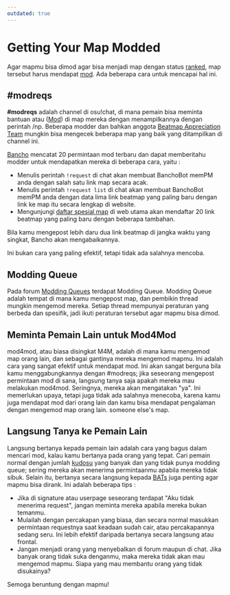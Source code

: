 ```yaml
---
outdated: true
---
```


# Getting Your Map Modded

Agar mapmu bisa dimod agar bisa menjadi map dengan status [ranked](/wiki/Beatmap/Category#ranked), map tersebut harus mendapat [mod](/wiki/Modding). Ada beberapa cara untuk mencapai hal ini.

## \#modreqs

**\#modreqs** adalah channel di osu!chat, di mana pemain bisa meminta bantuan atau ([Mod](/wiki/Modding)) di map mereka dengan menampilkannya dengan perintah /np. Beberapa modder dan bahkan anggota [Beatmap Appreciation Team](/wiki/People/The_Team/Beatmap_Nominators) mungkin bisa mengecek beberapa map yang baik yang ditampilkan di channel ini.

[Bancho](/wiki/BanchoBot) mencatat 20 permintaan mod terbaru dan dapat memberitahu modder untuk mendapatkan mereka di beberapa cara, yaitu :

- Menulis perintah `!request` di chat akan membuat BanchoBot memPM anda dengan salah satu link map secara acak.
- Menulis perintah `!request list` di chat akan membuat BanchoBot memPM anda dengan data lima link beatmap yang paling baru dengan link ke map itu secara lengkap di website.
- Mengunjungi [daftar spesial map](https://osu.ppy.sh/p/beatmaplist&r=8) di web utama akan mendaftar 20 link beatmap yang paling baru dengan beberapa tambahan.

Bila kamu mengepost lebih daru dua link beatmap di jangka waktu yang singkat, Bancho akan mengabaikannya.

Ini bukan cara yang paling efektif, tetapi tidak ada salahnya mencoba.

## Modding Queue

Pada forum [Modding Queues](https://osu.ppy.sh/community/forums/60) terdapat Modding Queue. Modding Queue adalah tempat di mana kamu mengepost map, dan pembikin thread mungkin mengemod mereka. Setiap thread mempunyai peraturan yang berbeda dan spesifik, jadi ikuti peraturan tersebut agar mapmu bisa dimod.

## Meminta Pemain Lain untuk Mod4Mod

mod4mod, atau biasa disingkat M4M, adalah di mana kamu mengemod map orang lain, dan sebagai gantinya mereka mengemod mapmu. Ini adalah cara yang sangat efektif untuk mendapat mod. Ini akan sangat berguna bila kamu menggabungkannya dengan \#modreqs; jika seseorang mengepost permintaan mod di sana, langsung tanya saja apakah mereka mau melakukan mod4mod. Seringnya, mereka akan mengatakan "ya". Ini memerlukan upaya, tetapi juga tidak ada salahnya menecoba, karena kamu juga mendapat mod dari orang lain dan kamu bisa mendapat pengalaman dengan mengemod map orang lain. someone else's map.

## Langsung Tanya ke Pemain Lain

Langsung bertanya kepada pemain lain adalah cara yang bagus dalam mencari mod, kalau kamu bertanya pada orang yang tepat. Cari pemain normal dengan jumlah [kudosu](/wiki/Modding/Kudosu) yang banyak dan yang tidak punya modding queue; sering mereka akan menerima permintaanmu apabila mereka tidak sibuk. Selain itu, bertanya secara langsung kepada [BATs](/wiki/People/The_Team/Beatmap_Nominators) juga penting agar mapmu bisa dirank. Ini adalah beberapa tips :

- Jika di signature atau userpage seseorang terdapat "Aku tidak menerima request", jangan meminta mereka apabila mereka bukan temanmu.
- Mulailah dengan percakapan yang biasa, dan secara normal masukkan permintaan requestnya saat keadaan sudah cair, atau percakapannya sedang seru. Ini lebih efektif daripada bertanya secara langsung atau frontal.
- Jangan menjadi orang yang menyebalkan di forum maupun di chat. Jika banyak orang tidak suka denganmu, maka mereka tidak akan mau mengemod mapmu. Siapa yang mau membantu orang yang tidak disukainya?

Semoga beruntung dengan mapmu!

